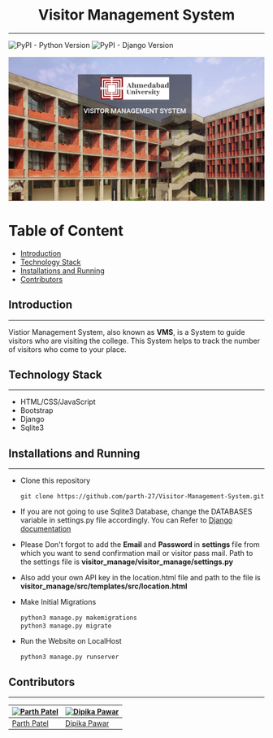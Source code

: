 <h1 align = "center">
    Visitor Management System
</h1>

---

<img alt="PyPI - Python Version" src="https://img.shields.io/badge/python%20vesion-3.8.2-green"> <img alt="PyPI - Django Version" src="https://img.shields.io/badge/django%20version-3.0.6-blue">

<p>
<img src = "VMS.png">
</p>

<h1>Table of Content</h1>

- [Introduction](#introduction)
- [Technology Stack](#technology-stack)
- [Installations and Running](#installations-and-running)
- [Contributors](#contributors)



## Introduction

---

Vistior Management System, also known as <strong>VMS</strong>, is a System to guide visitors who are visiting the college.
This System helps to track the number of visitors who come to your place.

## Technology Stack

---

- HTML/CSS/JavaScript
- Bootstrap
- Django
- Sqlite3

## Installations and Running

---

- Clone this repository

  ```
  git clone https://github.com/parth-27/Visitor-Management-System.git
  ```

- If you are not going to use Sqlite3 Database, change the DATABASES variable in settings.py file accordingly. You can Refer to [Django documentation](https://docs.djangoproject.com/en/3.0/ref/databases/)

- Please Don't forgot to add the <strong> Email </strong> and <strong>Password </strong> in <strong> settings </strong> file from which you want to send confirmation mail or visitor pass mail. Path to the settings file is <strong> visitor_manage/visitor_manage/settings.py </strong>

- Also add your own API key in the location.html file and path to the file is <strong>visitor_manage/src/templates/src/location.html </strong>

- Make Initial Migrations

  ```
  python3 manage.py makemigrations
  python3 manage.py migrate
  ```

- Run the Website on LocalHost
  ```
  python3 manage.py runserver
  ```

## Contributors

---

| [![Parth Patel](https://avatars3.githubusercontent.com/u/54990846?s=460&u=5747a950e2be8347631fce1c2a57a9cf356f6746&v=4)](https://github.com/parth-27) | [![Dipika Pawar](https://avatars1.githubusercontent.com/u/55924136?s=460&u=65b79bfc828325fb8d441a1d6c9fcc3adce32c8c&v=4)](https://github.com/DipikaPawar12) |
| ----------------------------------------------------------------------------------------------------------------------------------------------------- | ----------------------------------------------------------------------------------------------------------------------------------------------------------- |
| [Parth Patel](https://github.com/parth-27)                                                                                                            | [Dipika Pawar](https://github.com/DipikaPawar12)                                                                                                            |
